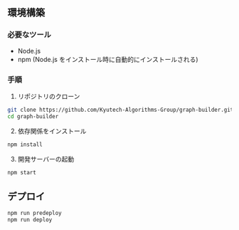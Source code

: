 ## 環境構築

### 必要なツール

- Node.js
- npm (Node.js をインストール時に自動的にインストールされる)

### 手順

1. リポジトリのクローン

```bash
git clone https://github.com/Kyutech-Algorithms-Group/graph-builder.git
cd graph-builder
```

2. 依存関係をインストール

```bash
npm install
```

3. 開発サーバーの起動

```bash
npm start
```

## デプロイ

```bash
npm run predeploy
npm run deploy
```
